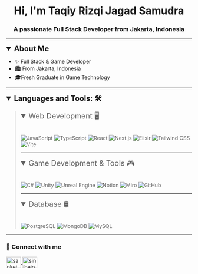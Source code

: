 <h1 align="center">Hi, I'm Taqiy Rizqi Jagad Samudra</h1>
<h3 align="center">A passionate Full Stack Developer from Jakarta, Indonesia</h3>

<hr>

<details open>
	<summary style="font-size: 20px; font-weight:bold;">About Me</summary>

- ✨ Full Stack & Game Developer
- 🏙️ From Jakarta, Indonesia
- 🎓Fresh Graduate in Game Technology 

</details>

---

<details open>
	<summary style="font-size: 20px; font-weight:bold;">Languages and Tools: 🛠️ </summary>
		<blockquote>

<details open><summary style="font-size: 20px; ">Web Development 🖥️
 </summary>
&nbsp;

![JavaScript](https://img.shields.io/badge/JavaScript-F7DF1E?style=for-the-badge&logo=javascript&logoColor=black)
![TypeScript](https://img.shields.io/badge/TypeScript-007ACC?style=for-the-badge&logo=typescript&logoColor=white)
![React](https://img.shields.io/badge/React-20232A?style=for-the-badge&logo=react&logoColor=61DAFB)
![Next.js](https://img.shields.io/badge/Next.js-black?style=for-the-badge&logo=next.js&logoColor=white)
![Elixir](https://img.shields.io/badge/Elixir-4E2A8E?style=for-the-badge&logo=elixir&logoColor=white)
![Tailwind CSS](https://img.shields.io/badge/Tailwind_CSS-38B2AC?style=for-the-badge&logo=tailwind-css&logoColor=white)
![Vite](https://img.shields.io/badge/Vite-646CFF?style=for-the-badge&logo=vite&logoColor=white)

</details>

---

<details open><summary style="font-size: 20px; ">Game Development & Tools 🎮</summary>
&nbsp;

![C#](https://img.shields.io/badge/C%23-239120?style=for-the-badge&logo=c-sharp&logoColor=white)
![Unity](https://img.shields.io/badge/Unity-black?style=for-the-badge&logo=unity&logoColor=white)
![Unreal Engine](https://img.shields.io/badge/Unreal_Engine-000000?style=for-the-badge&logo=unreal-engine&logoColor=white)
![Notion](https://img.shields.io/badge/Notion-000000?style=for-the-badge&logo=notion&logoColor=white)
![Miro](https://img.shields.io/badge/Miro-050730?style=for-the-badge&logo=miro&logoColor=white)
![GitHub](https://img.shields.io/badge/GitHub-100000?style=for-the-badge&logo=github&logoColor=white)

</details>

---

<details open><summary style="font-size: 20px; ">Database 🛢️</summary>
&nbsp;

![PostgreSQL](https://img.shields.io/badge/PostgreSQL-316192?style=for-the-badge&logo=postgresql&logoColor=white)
![MongoDB](https://img.shields.io/badge/MongoDB-4EA94B?style=for-the-badge&logo=mongodb&logoColor=white)
![MySQL](https://img.shields.io/badge/MySQL-005C84?style=for-the-badge&logo=mysql&logoColor=white)

</details>

</blockquote>
</details>

---

### 🔗 Connect with me
<p align="left">
  <a href="https://www.linkedin.com/in/taqiy-rizqi-jagad-samudra" target="_blank">
    <img align="center" src="https://raw.githubusercontent.com/rahuldkjain/github-profile-readme-generator/master/src/images/icons/Social/linked-in-alt.svg" alt="sanketbodake" height="30" width="40" />
  </a>
  <a href="https://www.instagram.com/sinibejo" target="_blank">
    <img align="center" src="https://raw.githubusercontent.com/rahuldkjain/github-profile-readme-generator/master/src/images/icons/Social/instagram.svg" alt="sinibejo" height="30" width="40" />
  </a>
</p>
